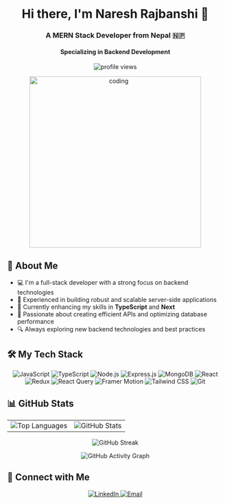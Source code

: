 <h1 align="center">Hi there, I'm Naresh Rajbanshi 👋</h1>
<h3 align="center">A MERN Stack Developer from Nepal 🇳🇵</h3>
<h4 align="center">Specializing in Backend Development</h4>

<p align="center">
  <img src="https://komarev.com/ghpvc/?username=f0rsakeN-afk&label=👀%20Visitors&color=ff69b4&style=for-the-badge" alt="profile views" />
</p>

<p align="center">
  <img src="https://user-images.githubusercontent.com/55389276/140866485-8fb1c876-9a8f-4d6a-98dc-08c4981eaf70.gif" alt="coding" width="400">
</p>

<h2>🚀 About Me</h2>

- 💻 I'm a full-stack developer with a strong focus on backend technologies
- 🔧 Experienced in building robust and scalable server-side applications
- 🌱 Currently enhancing my skills in **TypeScript** and **Next**
- 🎯 Passionate about creating efficient APIs and optimizing database performance
- 🔍 Always exploring new backend technologies and best practices

<h2>🛠️ My Tech Stack</h2>

<p align="center">
  <img src="https://img.shields.io/badge/JavaScript-F7DF1E?style=for-the-badge&logo=javascript&logoColor=black" alt="JavaScript" />
  <img src="https://img.shields.io/badge/TypeScript-007ACC?style=for-the-badge&logo=typescript&logoColor=white" alt="TypeScript" />
  <img src="https://img.shields.io/badge/Node.js-43853D?style=for-the-badge&logo=node.js&logoColor=white" alt="Node.js" />
  <img src="https://img.shields.io/badge/Express.js-404D59?style=for-the-badge" alt="Express.js" />
  <img src="https://img.shields.io/badge/MongoDB-4EA94B?style=for-the-badge&logo=mongodb&logoColor=white" alt="MongoDB" />
  <img src="https://img.shields.io/badge/React-20232A?style=for-the-badge&logo=react&logoColor=61DAFB" alt="React" />
  <img src="https://img.shields.io/badge/Redux-593D88?style=for-the-badge&logo=redux&logoColor=white" alt="Redux" />
  <img src="https://img.shields.io/badge/React_Query-FF4154?style=for-the-badge&logo=react-query&logoColor=white" alt="React Query" />
  <img src="https://img.shields.io/badge/Framer_Motion-0055FF?style=for-the-badge&logo=framer&logoColor=white" alt="Framer Motion" />
  <img src="https://img.shields.io/badge/Tailwind_CSS-38B2AC?style=for-the-badge&logo=tailwind-css&logoColor=white" alt="Tailwind CSS" />
  <img src="https://img.shields.io/badge/Git-F05032?style=for-the-badge&logo=git&logoColor=white" alt="Git" />
</p>


<h2>📊 GitHub Stats</h2>

<div align="center">
  <table>
    <tr>
      <td>
        <img src="https://github-readme-stats.vercel.app/api/top-langs?username=f0rsakeN-afk&show_icons=true&locale=en&layout=compact&theme=radical" alt="Top Languages" />
      </td>
      <td>
        <img src="https://github-readme-stats.vercel.app/api?username=f0rsakeN-afk&show_icons=true&locale=en&theme=radical" alt="GitHub Stats" />
      </td>
    </tr>
  </table>
  
  <img src="https://github-readme-streak-stats.herokuapp.com/?user=f0rsakeN-afk&theme=radical" alt="GitHub Streak" />
</div>


<p align="center">
  <img src="https://github-readme-activity-graph.vercel.app/graph?username=f0rsakeN-afk&bg_color=0d1117&color=58a6ff&line=4caf50&point=1db954&area=true&hide_border=true" alt="GitHub Activity Graph" />
</p>




<h2>🤝 Connect with Me</h2>

<p align="center">
  <a href="https://linkedin.com/in/f0rsaken" target="_blank">
    <img src="https://img.shields.io/badge/LinkedIn-0077B5?style=for-the-badge&logo=linkedin&logoColor=white" alt="LinkedIn" />
  </a>
  <a href="mailto:Nareshwork13@gmail.com">
    <img src="https://img.shields.io/badge/Email-D14836?style=for-the-badge&logo=gmail&logoColor=white" alt="Email" />
  </a>
</p>
